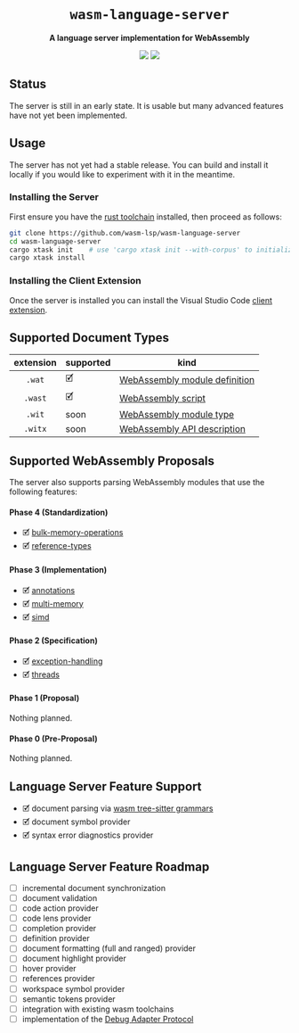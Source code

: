 <div align="center">
  <h1><code>wasm-language-server</code></h1>
  <p>
    <strong>A language server implementation for WebAssembly</strong>
  </p>
  <p style="margin-bottom: 0.5ex;">
    <a href="https://wasm-lsp.github.io/wasm-language-server/wasm_language_server"><img
        src="https://img.shields.io/badge/docs-latest-blueviolet?logo=Read-the-docs&logoColor=white"
        /></a>
    <a href="https://github.com/wasm-lsp/wasm-language-server/actions"><img
        src="https://github.com/wasm-lsp/wasm-language-server/workflows/main/badge.svg"
        /></a>
  </p>
</div>

## Status

The server is still in an early state. It is usable but many advanced features have not yet been implemented.

## Usage

The server has not yet had a stable release. You can build and install it locally if you would like to experiment with it in the meantime.

### Installing the Server

First ensure you have the [rust toolchain](https://rustup.rs/) installed, then proceed as follows:

```bash
git clone https://github.com/wasm-lsp/wasm-language-server
cd wasm-language-server
cargo xtask init    # use 'cargo xtask init --with-corpus' to initialize full test suite
cargo xtask install
```

### Installing the Client Extension

Once the server is installed you can install the Visual Studio Code [client extension](https://github.com/wasm-lsp/vscode-wasm).

## Supported Document Types

| extension | supported | kind                                                                                                                                                       |
| :-------: | --------- | ---------------------------------------------------------------------------------------------------------------------------------------------------------- |
|  `.wat`   | 🗹         | [WebAssembly module definition](https://github.com/WebAssembly/spec/tree/master/interpreter#s-expression-syntax)                                           |
|  `.wast`  | 🗹         | [WebAssembly script](https://github.com/WebAssembly/spec/tree/master/interpreter#scripts)                                                                  |
|  `.wit`   | soon      | [WebAssembly module type](https://github.com/WebAssembly/module-types/blob/master/proposals/module-types/Overview.md)                                      |
|  `.witx`  | soon      | [WebAssembly API description](https://github.com/WebAssembly/WASI/blob/57744f48ec7d4e211d1542d1f56746b5cc1cf6a9/meetings/2019/WASI-09-12.md#meeting-notes) |

## Supported WebAssembly Proposals

The server also supports parsing WebAssembly modules that use the following features:

#### Phase 4 (Standardization)

- 🗹 [bulk-memory-operations](https://github.com/WebAssembly/bulk-memory-operations)
- 🗹 [reference-types](https://github.com/WebAssembly/reference-types)

#### Phase 3 (Implementation)

- 🗹 [annotations](https://github.com/WebAssembly/annotations)
- 🗹 [multi-memory](https://github.com/WebAssembly/multi-memory)
- 🗹 [simd](https://github.com/WebAssembly/simd)

#### Phase 2 (Specification)

- 🗹 [exception-handling](https://github.com/WebAssembly/exception-handling)
- 🗹 [threads](https://github.com/WebAssembly/threads)

#### Phase 1 (Proposal)

Nothing planned.

#### Phase 0 (Pre-Proposal)

Nothing planned.

## Language Server Feature Support

- 🗹 document parsing via [wasm tree-sitter grammars](https://github.com/wasm-lsp/tree-sitter-wasm)
- 🗹 document symbol provider
- 🗹 syntax error diagnostics provider

## Language Server Feature Roadmap

- ☐ incremental document synchronization
- ☐ document validation
- ☐ code action provider
- ☐ code lens provider
- ☐ completion provider
- ☐ definition provider
- ☐ document formatting (full and ranged) provider
- ☐ document highlight provider
- ☐ hover provider
- ☐ references provider
- ☐ workspace symbol provider
- ☐ semantic tokens provider
- ☐ integration with existing wasm toolchains
- ☐ implementation of the [Debug Adapter Protocol](https://microsoft.github.io/debug-adapter-protocol/)
